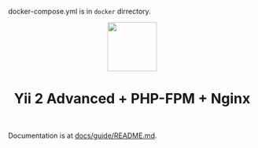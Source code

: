 docker-compose.yml is in `docker` dirrectory. 

<p align="center">
    <a href="https://github.com/yiisoft" target="_blank">
        <img src="https://avatars0.githubusercontent.com/u/993323" height="100px">
    </a>
    <h1 align="center">Yii 2 Advanced + PHP-FPM + Nginx</h1>
    <br>
</p>

Documentation is at [docs/guide/README.md](docs/guide/README.md).




